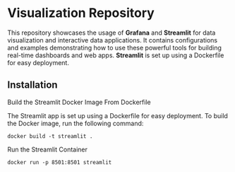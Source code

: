 # Visualization Repository

This repository showcases the usage of **Grafana** and **Streamlit** for data visualization and interactive data applications. It contains configurations and examples demonstrating how to use these powerful tools for building real-time dashboards and web apps. **Streamlit** is set up using a Dockerfile for easy deployment.

## Installation

Build the Streamlit Docker Image From Dockerfile

The Streamlit app is set up using a Dockerfile for easy deployment. To build the Docker image, run the following command:
```
docker build -t streamlit .
```

Run the Streamlit Container

```
docker run -p 8501:8501 streamlit
```
